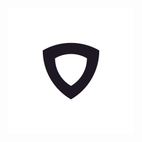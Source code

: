 <h1 align="center">
  <img src="https://raw.githubusercontent.com/Affinix/esthro/master/assets/logo.png" alt="Esthro" width="200"></a>
</h1>
